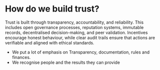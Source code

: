 # How do we build trust?

Trust is built through transparency, accountability, and reliability. This includes open governance processes, reputation systems, immutable records, decentralised decision-making, and peer validation. Incentives encourage honest behaviour, while clear audit trails ensure that actions are verifiable and aligned with ethical standards.



* We put a lot of emphasis on Transparency, documentation, rules and finances.
* We recognise people and the results they can provide
